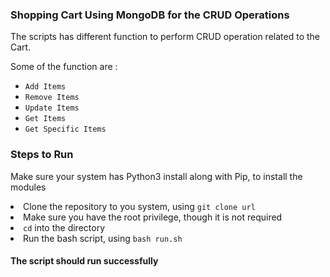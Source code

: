 ### Shopping Cart Using MongoDB for the CRUD Operations


The scripts has different function to perform CRUD operation related to the Cart.</br>
<p>
Some of the function are :
<ul>
<li><code>Add Items</code></li>
<li><code>Remove Items</code></li>
<li><code>Update Items</code></li>
<li><code>Get Items</code></li>
<li><code>Get Specific Items</code></li>
</ul>
</p>

### Steps to Run

<p>Make sure your system has Python3 install along with Pip, to install the  modules</p>
<li>Clone the repository to you system, using <code>git clone url</code></li>
<li>Make sure you have the root privilege, though it is not required</li>
<li><code>cd</code> into the directory</li>
<li>Run the bash script, using <code>bash run.sh</code></li> 

#### The script should run successfully